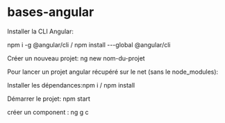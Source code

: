 # bases-angular


    

	
Installer la CLI Angular: 


npm i -g @angular/cli / npm install ---global @angular/cli

Créer un nouveau projet: ng new nom-du-projet


Pour lancer un projet angular récupéré sur le net (sans le node_modules): 


Installer les dépendances:npm i / npm install

Démarrer le projet: npm start 

créer un component : ng g c <nomducomponent>
